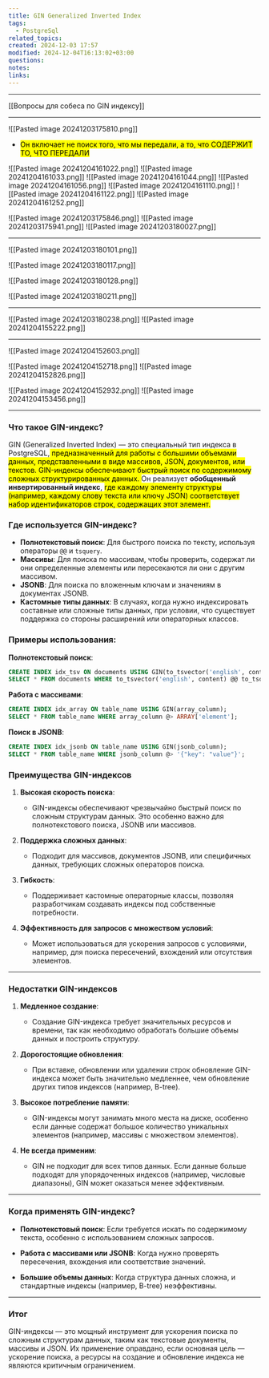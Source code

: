 ```yaml
---
title: GIN Generalized Inverted Index
tags:
  - PostgreSql
related_topics: 
created: 2024-12-03 17:57
modified: 2024-12-04T16:13:02+03:00
questions: 
notes: 
links: 
---
```



----
[[Вопросы для собеса по GIN индексу]] 




---



![[Pasted image 20241203175810.png]]

- <mark class="hltr-red">Он включает не поиск того, что мы передали, а то, что СОДЕРЖИТ ТО, ЧТО ПЕРЕДАЛИ</mark>



![[Pasted image 20241204161022.png]]
![[Pasted image 20241204161033.png]]
![[Pasted image 20241204161044.png]]
![[Pasted image 20241204161056.png]]
![[Pasted image 20241204161110.png]]
![[Pasted image 20241204161122.png]]
![[Pasted image 20241204161252.png]]


 ![[Pasted image 20241203175846.png]]
 ![[Pasted image 20241203175941.png]]
 ![[Pasted image 20241203180027.png]]


-------


![[Pasted image 20241203180101.png]]

![[Pasted image 20241203180117.png]]

![[Pasted image 20241203180128.png]]


![[Pasted image 20241203180211.png]]



--------------



![[Pasted image 20241203180238.png]]
![[Pasted image 20241204155222.png]]


-------------


![[Pasted image 20241204152603.png]]

![[Pasted image 20241204152718.png]]
 ![[Pasted image 20241204152826.png]]
 

![[Pasted image 20241204152932.png]]
![[Pasted image 20241204153456.png]]




--------------


### Что такое GIN-индекс?

GIN (Generalized Inverted Index) — это специальный тип индекса в PostgreSQL,<mark class="hltr-yellow"> предназначенный для работы с большими объемами данных, представленными в виде массивов, JSON, документов, или текстов. GIN-индексы обеспечивают быстрый поиск по содержимому сложных структурированных данных.
</mark>
Он реализует **обобщенный инвертированный индекс**, <mark class="hltr-red">где каждому элементу структуры (например, каждому слову текста или ключу JSON) соответствует набор идентификаторов строк, содержащих этот элемент.
</mark>
### Где используется GIN-индекс?

- **Полнотекстовый поиск**: Для быстрого поиска по тексту, используя операторы `@@` и `tsquery`.
- **Массивы**: Для поиска по массивам, чтобы проверить, содержат ли они определенные элементы или пересекаются ли они с другим массивом.
- **JSONB**: Для поиска по вложенным ключам и значениям в документах JSONB.
- **Кастомные типы данных**: В случаях, когда нужно индексировать составные или сложные типы данных, при условии, что существует поддержка со стороны расширений или операторных классов.

### Примеры использования:

**Полнотекстовый поиск**:
```sql
CREATE INDEX idx_tsv ON documents USING GIN(to_tsvector('english', content));
SELECT * FROM documents WHERE to_tsvector('english', content) @@ to_tsquery('PostgreSQL');

```

**Работа с массивами**:
```sql
CREATE INDEX idx_array ON table_name USING GIN(array_column);
SELECT * FROM table_name WHERE array_column @> ARRAY['element'];

```

**Поиск в JSONB**:
```sql
CREATE INDEX idx_jsonb ON table_name USING GIN(jsonb_column);
SELECT * FROM table_name WHERE jsonb_column @> '{"key": "value"}';

```


### Преимущества GIN-индексов

1. **Высокая скорость поиска**:
    
    - GIN-индексы обеспечивают чрезвычайно быстрый поиск по сложным структурам данных. Это особенно важно для полнотекстового поиска, JSONB или массивов.
2. **Поддержка сложных данных**:
    
    - Подходит для массивов, документов JSONB, или специфичных данных, требующих сложных операторов поиска.
3. **Гибкость**:
    
    - Поддерживает кастомные операторные классы, позволяя разработчикам создавать индексы под собственные потребности.
4. **Эффективность для запросов с множеством условий**:
    
    - Может использоваться для ускорения запросов с условиями, например, для поиска пересечений, вхождений или отсутствия элементов.

---

### Недостатки GIN-индексов

1. **Медленное создание**:
    
    - Создание GIN-индекса требует значительных ресурсов и времени, так как необходимо обработать большие объемы данных и построить структуру.
2. **Дорогостоящие обновления**:
    
    - При вставке, обновлении или удалении строк обновление GIN-индекса может быть значительно медленнее, чем обновление других типов индексов (например, B-tree).
3. **Высокое потребление памяти**:
    
    - GIN-индексы могут занимать много места на диске, особенно если данные содержат большое количество уникальных элементов (например, массивы с множеством элементов).
4. **Не всегда применим**:
    
    - GIN не подходит для всех типов данных. Если данные больше подходят для упорядоченных индексов (например, числовые диапазоны), GIN может оказаться менее эффективным.

---

### Когда применять GIN-индекс?

- **Полнотекстовый поиск**: Если требуется искать по содержимому текста, особенно с использованием сложных запросов.
    
- **Работа с массивами или JSONB**: Когда нужно проверять пересечения, вхождения или соответствие значений.
    
- **Большие объемы данных**: Когда структура данных сложна, и стандартные индексы (например, B-tree) неэффективны.
    

---

### Итог

GIN-индексы — это мощный инструмент для ускорения поиска по сложным структурам данных, таким как текстовые документы, массивы и JSON. Их применение оправдано, если основная цель — ускорение поиска, а ресурсы на создание и обновление индекса не являются критичным ограничением.





